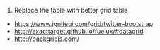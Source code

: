 1. Replace the table with better grid table
 - https://www.igniteui.com/grid/twitter-bootstrap
 - http://exacttarget.github.io/fuelux/#datagrid
 - http://backgridjs.com/